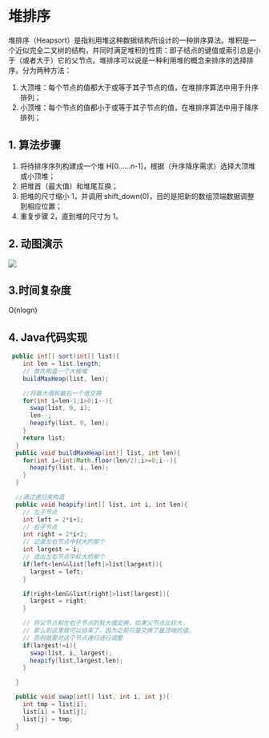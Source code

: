 # 堆排序

堆排序（Heapsort）是指利用堆这种数据结构所设计的一种排序算法。堆积是一个近似完全二叉树的结构，并同时满足堆积的性质：即子结点的键值或索引总是小于（或者大于）它的父节点。堆排序可以说是一种利用堆的概念来排序的选择排序。分为两种方法：

1. 大顶堆：每个节点的值都大于或等于其子节点的值，在堆排序算法中用于升序排列；
2. 小顶堆：每个节点的值都小于或等于其子节点的值，在堆排序算法中用于降序排列；

## 1. 算法步骤

1. 将待排序序列构建成一个堆 H[0……n-1]，根据（升序降序需求）选择大顶堆或小顶堆；
2. 把堆首（最大值）和堆尾互换；
3. 把堆的尺寸缩小 1，并调用 shift_down(0)，目的是把新的数组顶端数据调整到相应位置；
4. 重复步骤 2，直到堆的尺寸为 1。

## 2. 动图演示

![](https://github.com/hustcc/JS-Sorting-Algorithm/blob/master/res/heapSort.gif)

## 3.时间复杂度

O(nlogn)

## 4. Java代码实现

```java
 public int[] sort(int[] list){
    int len = list.length;
    // 首先构造一个大根堆
    buildMaxHeap(list, len);

    //将最大值和最后一个值交换
    for(int i=len-1;i>0;i--){
      swap(list, 0, i);
      len--;
      heapify(list, 0, len);
    }
    return list;
  }
  public void buildMaxHeap(int[] list, int len){
    for(int i=(int)Math.floor(len/2);i>=0;i--){
      heapify(list, i, len);
    }
  }

  //通过递归来构造
  public void heapify(int[] list, int i, int len){
    // 左子节点
    int left = 2*i+1;
    // 右子节点
    int right = 2*i+2;
    // 记录左右节点中较大的那个
    int largest = i;
    // 选出左右节点中较大的那个
    if(left<len&&list[left]>list[largest]){
      largest = left;
    }

    if(right<len&&list[right]>list[largest]){
      largest = right;
    }

    // 将父节点和左右子节点的较大值交换，如果父节点比较大，
    // 那么到这里就可以结束了，因为之前只是交换了最顶端的值，
    // 否则就要对这个节点递归进行调整
    if(largest!=i){
      swap(list, i, largest);
      heapify(list,largest,len);
    }

  }

  public void swap(int[] list, int i, int j){
    int tmp = list[i];
    list[i] = list[j];
    list[j] = tmp;
  }
```

